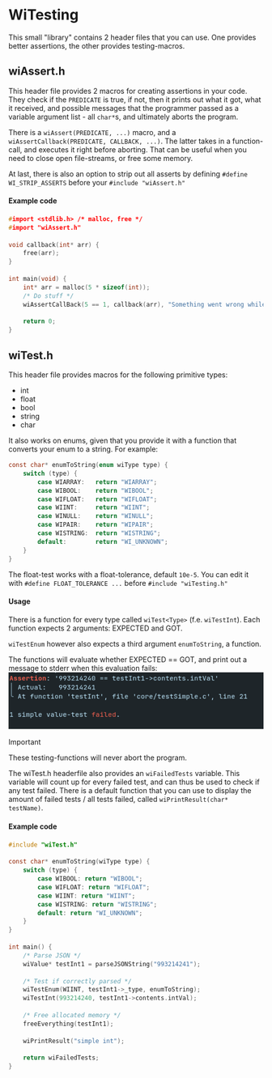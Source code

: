 # WiTesting
This small "library" contains 2 header files that you can use.
One provides better assertions, the other provides testing-macros.

## wiAssert.h
This header file provides 2 macros for creating assertions in your code.
They check if the `PREDICATE` is true, if not, then it prints out what it
got, what it received, and possible messages that the programmer passed as a
variable argument list - all `char*`s, and ultimately aborts the program.

There is a `wiAssert(PREDICATE, ...)` macro, and a
`wiAssertCallback(PREDICATE, CALLBACK, ...)`.
The latter takes in a function-call, and executes it right before aborting.
That can be useful when you need to close open file-streams,
or free some memory.

At last, there is also an option to strip out all asserts by defining
`#define WI_STRIP_ASSERTS` before your `#include "wiAssert.h"`

#### Example code
```c
#import <stdlib.h> /* malloc, free */
#import "wiAssert.h"

void callback(int* arr) {
    free(arr);
}

int main(void) {
    int* arr = malloc(5 * sizeof(int));
    /* Do stuff */
    wiAssertCallBack(5 == 1, callback(arr), "Something went wrong while fixing the flux capacitor.");

    return 0;
}
```

## wiTest.h
This header file provides macros for the following primitive types:
- int
- float
- bool
- string
- char

It also works on enums, given that you provide it with a function that
converts your enum to a string.
For example:
```c
const char* enumToString(enum wiType type) {
	switch (type) {
        case WIARRAY:   return "WIARRAY";
        case WIBOOL:    return "WIBOOL";
        case WIFLOAT:   return "WIFLOAT";
        case WIINT:     return "WIINT";
        case WINULL:    return "WINULL";
        case WIPAIR:    return "WIPAIR";
        case WISTRING:  return "WISTRING";
		default:        return "WI_UNKNOWN";
    }
}
```

The float-test works with a float-tolerance, default `10e-5`.
You can edit it with `#define FLOAT_TOLERANCE ...` before `#include "wiTesting.h"`

#### Usage
There is a function for every type called `wiTest<Type>` (f.e. `wiTestInt`).
Each function expects 2 arguments: EXPECTED and GOT.

`wiTestEnum` however also expects a third argument `enumToString`, a function.

The functions will evaluate whether EXPECTED == GOT,
and print out a message to stderr when this evaluation fails:
![example_output.png](./example_output.png)

> [!IMPORTANT]
> These testing-functions will never abort the program.

The wiTest.h headerfile also provides an `wiFailedTests` variable.
This variable will count up for every failed test,
and can thus be used to check if any test failed.
There is a default function that you can use to display the amount of failed
tests / all tests failed, called `wiPrintResult(char* testName)`.


#### Example code
```c
#include "wiTest.h"

const char* enumToString(wiType type) {
	switch (type) {
        case WIBOOL: return "WIBOOL";
        case WIFLOAT: return "WIFLOAT";
        case WIINT: return "WIINT";
        case WISTRING: return "WISTRING";
		default: return "WI_UNKNOWN";
    }
}

int main() {
    /* Parse JSON */
	wiValue* testInt1 = parseJSONString("993214241");

    /* Test if correctly parsed */
	wiTestEnum(WIINT, testInt1->_type, enumToString);
	wiTestInt(993214240, testInt1->contents.intVal);

    /* Free allocated memory */
	freeEverything(testInt1);

    wiPrintResult("simple int");

    return wiFailedTests;
}
```
